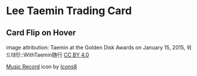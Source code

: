 # Lee Taemin Trading Card
## Card Flip on Hover

image attribution: Taemin at the Golden Disk Awards on January 15, 2015, 위드태민::WithTaemin随行 [CC BY 4.0](https://creativecommons.org/licenses/by/4.0/legalcode)

<a target="_blank" href="https://icons8.com/icon/231/music-record">Music Record</a> icon by <a target="_blank" href="https://icons8.com">Icons8</a>
